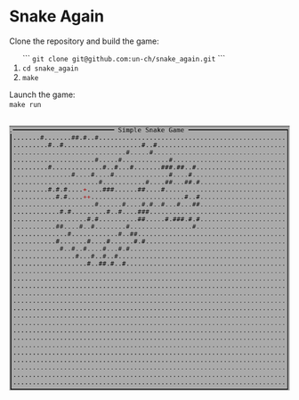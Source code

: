 # Snake Again
Clone the repository and build the game:<br>
<ol>
```
<code>git clone git@github.com:un-ch/snake_again.git</code>
```
<li><code>cd snake_again</code></li>
<li><code>make</code></li>
</ol>
Launch the game:<br>
<code>make run</code></li><br>
<br/>

![example](https://github.com/un-ch/another_snake_game/blob/main_loop_refactoring/screenshot.png)
